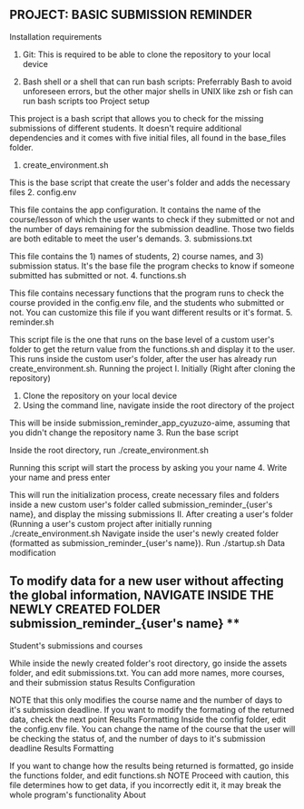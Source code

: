 ## PROJECT: BASIC SUBMISSION REMINDER
Installation requirements


1. Git: This is required to be able to clone the repository to your local device

2. Bash shell or a shell that can run bash scripts: Preferrably Bash to avoid unforeseen errors, but the other major shells in UNIX like zsh or fish can run bash scripts too
Project setup

This project is a bash script that allows you to check for the missing submissions of different students. It doesn't require additional dependencies and it comes with five initial files, all found in the base_files folder.
1. create_environment.sh

This is the base script that create the user's folder and adds the necessary files
2. config.env

This file contains the app configuration. It contains the name of the course/lesson of which the user wants to check if they submitted or not and the number of days remaining for the submission deadline. Those two fields are both editable to meet the user's demands.
3. submissions.txt

This file contains the 1) names of students, 2) course names, and 3) submission status. It's the base file the program checks to know if someone submitted has submitted or not.
4. functions.sh

This file contains necessary functions that the program runs to check the course provided in the config.env file, and the students who submitted or not. You can customize this file if you want different results or it's format.
5. reminder.sh

This script file is the one that runs on the base level of a custom user's folder to get the return value from the functions.sh and display it to the user. This runs inside the custom user's folder, after the user has already run create_environment.sh.
Running the project
I. Initially (Right after cloning the repository)
1. Clone the repository on your local device
2. Using the command line, navigate inside the root directory of the project

This will be inside submission_reminder_app_cyuzuzo-aime, assuming that you didn't change the repository name
3. Run the base script

Inside the root directory, run ./create_environment.sh

Running this script will start the process by asking you your name
4. Write your name and press enter

This will run the initialization process, create necessary files and folders inside a new custom user's folder called submission_reminder_{user's name}, and display the missing submissions
II. After creating a user's folder (Running a user's custom project after initially running ./create_environment.sh
Navigate inside the user's newly created folder (formatted as submission_reminder_{user's name}).
Run ./startup.sh
Data modification

## To modify data for a new user without affecting the global information, NAVIGATE INSIDE THE NEWLY CREATED FOLDER submission_reminder_{user's name} **
Student's submissions and courses

While inside the newly created folder's root directory, go inside the assets folder, and edit submissions.txt. You can add more names, more courses, and their submission status
Results Configuration

NOTE that this only modifies the course name and the number of days to it's submission deadline. If you want to modify the formating of the returned data, check the next point Results Formatting Inside the config folder, edit the config.env file. You can change the name of the course that the user will be checking the status of, and the number of days to it's submission deadline
Results Formatting

If you want to change how the results being returned is formatted, go inside the functions folder, and edit functions.sh NOTE Proceed with caution, this file determines how to get data, if you incorrectly edit it, it may break the whole program's functionality
About
